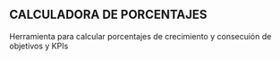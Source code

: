 ## CALCULADORA DE PORCENTAJES
Herramienta para calcular porcentajes de crecimiento y consecuión de objetivos y KPIs
